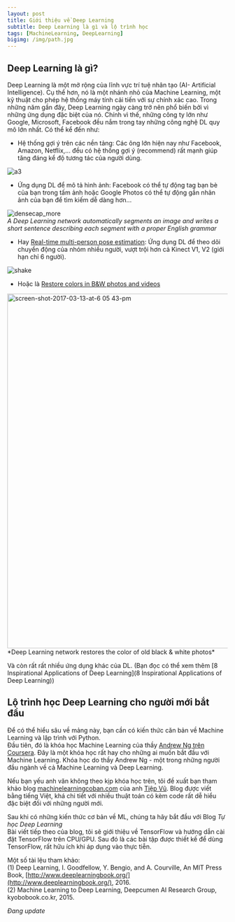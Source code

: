 ```yaml
---
layout: post
title: Giới thiệu về Deep Learning
subtitle: Deep Learning là gì và lộ trình học
tags: [MachineLearning, DeepLearning] 
bigimg: /img/path.jpg
---
```

## Deep Learning là gì?        
Deep Learning là một mở rộng của lĩnh vực trí tuệ nhân tạo (AI- Artificial Intelligence). Cụ thể hơn, nó là một nhánh nhỏ của Machine Learning, một kỹ thuật cho phép hệ thống máy tính cải tiến với sự chính xác cao. Trong những năm gần đây, Deep Learning ngày càng trở nên phổ biến bởi vì những ứng dụng đặc biệt của nó. Chính vì thế, những công ty lớn như Google, Microsoft, Facebook đều nắm trong tay những công nghệ DL quy mô lớn nhất. Có thể kể đến như:   
- Hệ thống gợi ý trên các nền tảng: Các ông lớn hiện nay như Facebook, Amazon, Netflix,... đều có hệ thống gợi ý (recommend) rất mạnh giúp tăng đáng kể độ tương tác của người dùng.   

![a3](https://user-images.githubusercontent.com/30632486/29128937-457c1256-7d60-11e7-913e-c0f6fca767a1.jpg)

- Ứng dụng DL để mô tả hình ảnh: Facebook có thể tự động tag bạn bè của bạn trong tấm ảnh hoặc Google Photos có thể tự động gắn nhãn ảnh của bạn để tìm kiếm dễ dàng hơn...  

![densecap_more](https://user-images.githubusercontent.com/30632486/29109834-786abbcc-7d1f-11e7-9a12-1f58b030e7bf.jpg)       
*A Deep Learning network automatically segments an image and writes a short sentence describing each segment with a proper English grammar* 

- Hay [Real-time multi-person pose estimation](https://www.youtube.com/watch?v=pW6nZXeWlGM): Ứng dụng DL để theo dõi chuyển động của nhóm nhiều người, vượt trội hơn cả Kinect V1, V2 (giới hạn chỉ 6 người).  

![shake](https://user-images.githubusercontent.com/30632486/29120605-fe6c2afa-7d45-11e7-8b44-06f1a013394c.gif)  

- Hoặc là [Restore colors in B&W photos and videos](http://hi.cs.waseda.ac.jp/~iizuka/projects/colorization/extra.html)     

<img width="811" alt="screen-shot-2017-03-13-at-6 05 43-pm" src="https://user-images.githubusercontent.com/30632486/29122283-b7c85590-7d4c-11e7-857a-57338b334f35.png">         
*Deep Learning network restores the color of old black & white photos*  

Và còn rất rất nhiều ứng dụng khác của DL. (Bạn đọc có thể xem thêm [8 Inspirational Applications of Deep Learning](8 Inspirational Applications of Deep Learning))  

## Lộ trình học Deep Learning cho người mới bắt đầu                 
Để có thể hiểu sâu về mảng này, bạn cần có kiến thức căn bản về Machine Learning và lập trình với Python.             
Đầu tiên, đó là khóa học Machine Learning của thầy [Andrew Ng trên Coursera](https://www.coursera.org/learn/machine-learning).
Đây là một khóa học rất hay cho những ai muốn bắt đầu với Machine Learning. Khóa học do thầy Andrew Ng - một trong những người đầu ngành về cả Machine Learning và Deep Learning.  

Nếu bạn yếu anh văn không theo kịp khóa học trên, tôi đề xuất bạn tham khảo blog [machinelearningcoban.com](machinelearningcoban.com) của anh [Tiệp Vũ](http://www.personal.psu.edu/thv102/). Blog được viết bằng tiếng Việt, khá chi tiết với nhiều thuật toán có kèm code rất dễ hiểu đặc biệt đối với những người mới. 

Sau khi có những kiến thức cơ bản về ML, chúng ta hãy bắt đầu với Blog *Tự học Deep Learning*        
Bài viết tiếp theo của blog, tôi sẽ giới thiệu về TensorFlow và hướng dẫn cài đặt TensorFlow trên CPU/GPU. Sau đó là các bài tập được thiết kế để dùng TensorFlow, rất hữu ích khi áp dụng vào thực tiễn.          
 
Một số tài lệu tham khảo:     
(1) Deep Learning, I. Goodfellow, Y. Bengio, and A. Courville, An MIT Press Book, [http://www.deeplearningbook.org/](http://www.deeplearningbook.org/), 2016.   
(2) Machine Learning to Deep Learning, Deepcumen AI Research Group, kyobobook.co.kr, 2015.  

*Đang update*
